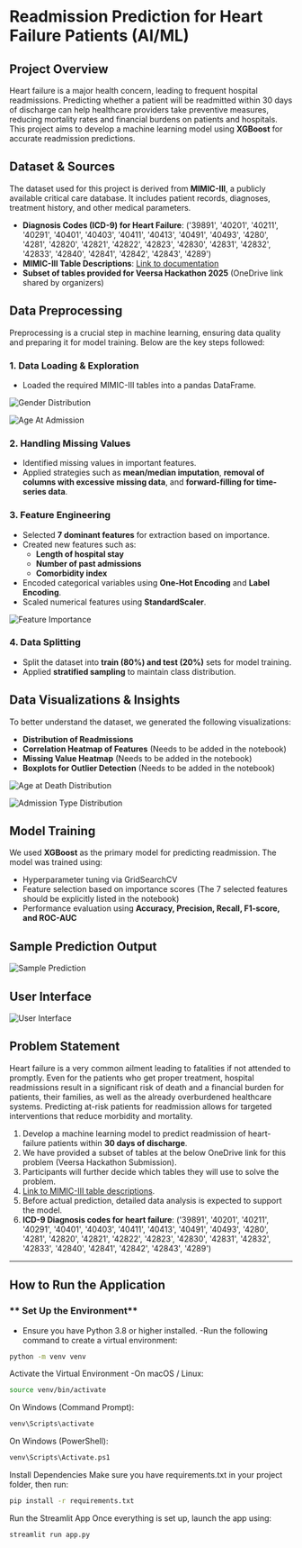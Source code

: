 # Readmission Prediction for Heart Failure Patients (AI/ML)

## Project Overview
Heart failure is a major health concern, leading to frequent hospital readmissions. Predicting whether a patient will be readmitted within 30 days of discharge can help healthcare providers take preventive measures, reducing mortality rates and financial burdens on patients and hospitals. This project aims to develop a machine learning model using **XGBoost** for accurate readmission predictions.

## Dataset & Sources
The dataset used for this project is derived from **MIMIC-III**, a publicly available critical care database. It includes patient records, diagnoses, treatment history, and other medical parameters.

- **Diagnosis Codes (ICD-9) for Heart Failure**: ('39891', '40201', '40211', '40291', '40401', '40403', '40411', '40413', '40491', '40493', '4280', '4281', '42820', '42821', '42822', '42823', '42830', '42831', '42832', '42833', '42840', '42841', '42842', '42843', '4289')
- **MIMIC-III Table Descriptions**: [Link to documentation](https://mimic.mit.edu/docs/iii/tables/)
- **Subset of tables provided for Veersa Hackathon 2025** (OneDrive link shared by organizers)

## Data Preprocessing
Preprocessing is a crucial step in machine learning, ensuring data quality and preparing it for model training. Below are the key steps followed:

### **1. Data Loading & Exploration**
- Loaded the required MIMIC-III tables into a pandas DataFrame.

![Gender Distribution](Images/Gender_Distribution.jpg)

![Age At Admission](Images/Age_at_admission.jpg)

### **2. Handling Missing Values**
- Identified missing values in important features.
- Applied strategies such as **mean/median imputation**, **removal of columns with excessive missing data**, and **forward-filling for time-series data**.

### **3. Feature Engineering**
- Selected **7 dominant features** for extraction based on importance.
- Created new features such as:
  - **Length of hospital stay**
  - **Number of past admissions**
  - **Comorbidity index**
- Encoded categorical variables using **One-Hot Encoding** and **Label Encoding**.
- Scaled numerical features using **StandardScaler**.

![Feature Importance](Images/Feature_Importance.jpg)

### **4. Data Splitting**
- Split the dataset into **train (80%) and test (20%)** sets for model training.
- Applied **stratified sampling** to maintain class distribution.

## Data Visualizations & Insights
To better understand the dataset, we generated the following visualizations:
- **Distribution of Readmissions**
- **Correlation Heatmap of Features** (Needs to be added in the notebook)
- **Missing Value Heatmap** (Needs to be added in the notebook)
- **Boxplots for Outlier Detection** (Needs to be added in the notebook)

![Age at Death Distribution](Images/Age_at_death.jpg)

![Admission Type Distribution](Images/Admission-Type_Distribution.jpg)

## Model Training
We used **XGBoost** as the primary model for predicting readmission. The model was trained using:
- Hyperparameter tuning via GridSearchCV
- Feature selection based on importance scores (The 7 selected features should be explicitly listed in the notebook)
- Performance evaluation using **Accuracy, Precision, Recall, F1-score, and ROC-AUC**

## Sample Prediction Output

![Sample Prediction](Images/sample_prediction.jpg)

## User Interface 

![User Interface](Images/User-Interface.jpg)

## Problem Statement
Heart failure is a very common ailment leading to fatalities if not attended to promptly. Even for the patients who get proper treatment, hospital readmissions result in a significant risk of death and a financial burden for patients, their families, as well as the already overburdened healthcare systems. Predicting at-risk patients for readmission allows for targeted interventions that reduce morbidity and mortality.

1. Develop a machine learning model to predict readmission of heart-failure patients within **30 days of discharge**.
2. We have provided a subset of tables at the below OneDrive link for this problem (Veersa Hackathon Submission).
3. Participants will further decide which tables they will use to solve the problem.
4. [Link to MIMIC-III table descriptions](https://mimic.mit.edu/docs/iii/tables/).
5. Before actual prediction, detailed data analysis is expected to support the model.
6. **ICD-9 Diagnosis codes for heart failure**:
   ('39891', '40201', '40211', '40291', '40401', '40403', '40411', '40413', '40491', '40493', '4280', '4281', '42820', '42821', '42822', '42823', '42830', '42831', '42832', '42833', '42840', '42841', '42842', '42843', '4289')

---

## How to Run the Application

### ** Set Up the Environment**
- Ensure you have Python 3.8 or higher installed.
-Run the following command to create a virtual environment:

```bash
python -m venv venv
```
Activate the Virtual Environment
-On macOS / Linux:
```bash
source venv/bin/activate
```
On Windows (Command Prompt):
```bash
venv\Scripts\activate
```
On Windows (PowerShell):
```bash
venv\Scripts\Activate.ps1
```
Install Dependencies
Make sure you have requirements.txt in your project folder, then run:

```bash
pip install -r requirements.txt
```
Run the Streamlit App
Once everything is set up, launch the app using:
```bash
streamlit run app.py
```
